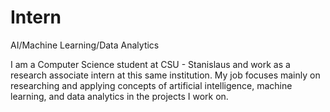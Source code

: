 # Intern
AI/Machine Learning/Data Analytics

I am a Computer Science student at CSU - Stanislaus and work as a research associate intern at this same institution. 
My job focuses mainly on researching and applying concepts of artificial intelligence, machine learning, and data analytics in the projects I work on.
